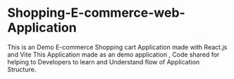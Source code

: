 # Shopping-E-commerce-web-Application
This is an Demo E-commerce Shopping cart Application made with React.js and Vite
This Application made as an demo application , Code shared for helping to Developers to learn and Understand flow of Application Structure.

